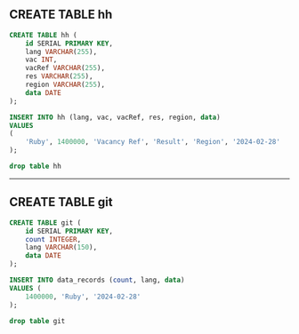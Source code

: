 ## CREATE TABLE hh

```sql
CREATE TABLE hh (
    id SERIAL PRIMARY KEY,
    lang VARCHAR(255),
    vac INT,
    vacRef VARCHAR(255),
    res VARCHAR(255),
    region VARCHAR(255),
    data DATE
);
```

```sql
INSERT INTO hh (lang, vac, vacRef, res, region, data)
VALUES
(
    'Ruby', 1400000, 'Vacancy Ref', 'Result', 'Region', '2024-02-28'
);
```

```sql
drop table hh
```

---

## CREATE TABLE git

```sql
CREATE TABLE git (
    id SERIAL PRIMARY KEY,
    count INTEGER,
    lang VARCHAR(150),
    data DATE
);
```

```sql
INSERT INTO data_records (count, lang, data)
VALUES (
    1400000, 'Ruby', '2024-02-28'
);
```

```sql
drop table git
```
